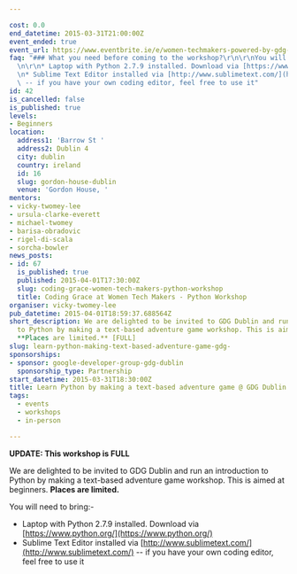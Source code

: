 ```yaml
---

cost: 0.0
end_datetime: 2015-03-31T21:00:00Z
event_ended: true
event_url: https://www.eventbrite.ie/e/women-techmakers-powered-by-gdg-dublin-tickets-15748414933
faq: "### What you need before coming to the workshop?\r\n\r\nYou will need to bring:-\r\
  \n\r\n* Laptop with Python 2.7.9 installed. Download via [https://www.python.org/](https://www.python.org/)\r\
  \n* Sublime Text Editor installed via [http://www.sublimetext.com/](http://www.sublimetext.com/)\
  \ -- if you have your own coding editor, feel free to use it"
id: 42
is_cancelled: false
is_published: true
levels:
- Beginners
location:
  address1: 'Barrow St '
  address2: Dublin 4
  city: dublin
  country: ireland
  id: 16
  slug: gordon-house-dublin
  venue: 'Gordon House, '
mentors:
- vicky-twomey-lee
- ursula-clarke-everett
- michael-twomey
- barisa-obradovic
- rigel-di-scala
- sorcha-bowler
news_posts:
- id: 67
  is_published: true
  published: 2015-04-01T17:30:00Z
  slug: coding-grace-women-tech-makers-python-workshop
  title: Coding Grace at Women Tech Makers - Python Workshop
organiser: vicky-twomey-lee
pub_datetime: 2015-04-01T18:59:37.688564Z
short_description: We are delighted to be invited to GDG Dublin and run an introduction
  to Python by making a text-based adventure game workshop. This is aimed at beginners.
  **Places are limited.** [FULL]
slug: learn-python-making-text-based-adventure-game-gdg-
sponsorships:
- sponsor: google-developer-group-gdg-dublin
  sponsorship_type: Partnership
start_datetime: 2015-03-31T18:30:00Z
title: Learn Python by making a text-based adventure game @ GDG Dublin
tags:
  - events
  - workshops
  - in-person

---
```


**UPDATE: This workshop is FULL**

We are delighted to be invited to GDG Dublin and run an introduction to Python by making a text-based adventure game workshop. This is aimed at beginners. **Places are limited.**

You will need to bring:-

* Laptop with Python 2.7.9 installed. Download via [https://www.python.org/](https://www.python.org/)
* Sublime Text Editor installed via [http://www.sublimetext.com/](http://www.sublimetext.com/) -- if you have your own coding editor, feel free to use it